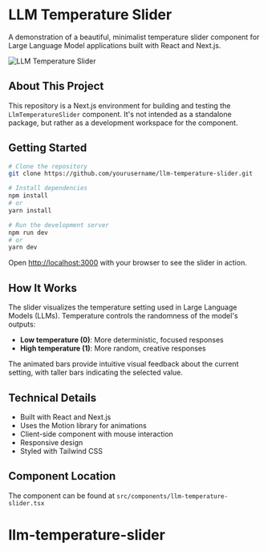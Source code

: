 # LLM Temperature Slider

A demonstration of a beautiful, minimalist temperature slider component for Large Language Model applications built with React and Next.js.

![LLM Temperature Slider](https://github.com/yourusername/llm-temperature-slider-22/raw/main/assets/slider-preview.png)

## About This Project

This repository is a Next.js environment for building and testing the `LlmTemperatureSlider` component. It's not intended as a standalone package, but rather as a development workspace for the component.

## Getting Started

```bash
# Clone the repository
git clone https://github.com/yourusername/llm-temperature-slider.git

# Install dependencies
npm install
# or
yarn install

# Run the development server
npm run dev
# or
yarn dev
```

Open [http://localhost:3000](http://localhost:3000) with your browser to see the slider in action.

## How It Works

The slider visualizes the temperature setting used in Large Language Models (LLMs). Temperature controls the randomness of the model's outputs:

- **Low temperature (0)**: More deterministic, focused responses
- **High temperature (1)**: More random, creative responses

The animated bars provide intuitive visual feedback about the current setting, with taller bars indicating the selected value.

## Technical Details

- Built with React and Next.js
- Uses the Motion library for animations
- Client-side component with mouse interaction
- Responsive design
- Styled with Tailwind CSS

## Component Location

The component can be found at `src/components/llm-temperature-slider.tsx`

# llm-temperature-slider
